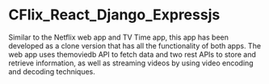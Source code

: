 # CFlix_React_Django_Expressjs
Similar to the Netflix web app and TV Time app, this app has been developed as a clone version that has all the functionality of both apps. The web app uses themoviedb API to fetch data and two rest APIs to store and retrieve information, as well as streaming videos by using video encoding and decoding techniques.
